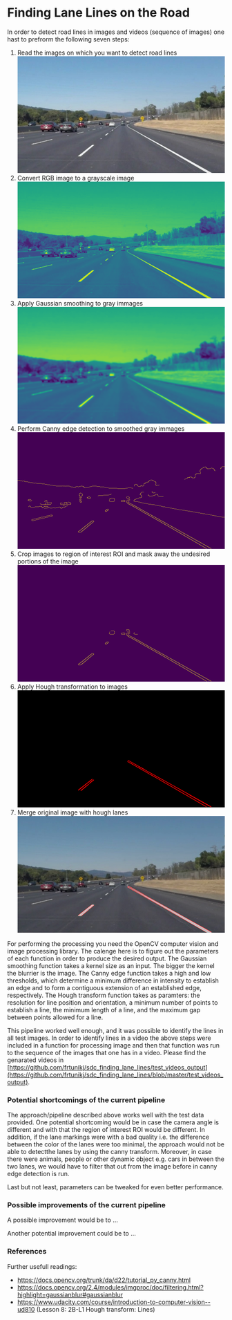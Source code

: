 # **Finding Lane Lines on the Road** 
[//]: # (Image References)

[image0]: ./test_images/solidWhiteCurve.jpg
[image1]: ./test_images_gray/solidWhiteCurve.jpg
[image2]: ./test_images_blur/solidWhiteCurve.jpg
[image3]: ./test_images_canny/solidWhiteCurve.jpg
[image4]: ./test_images_region/solidWhiteCurve.jpg
[image5]: ./test_images_hough/solidWhiteCurve.jpg
[image6]: ./test_images_merged/solidWhiteCurve.jpg


In order to detect road lines in images and videos (sequence of images) one hast to prefrorm the following seven steps:

1. Read the images on which you want to detect road lines
![alt text][image0]
2. Convert RGB image to a grayscale image
![alt text][image1] 
3. Apply Gaussian smoothing to gray immages
![alt text][image2] 
4. Perform Canny edge detection to smoothed gray immages
![alt text][image3] 
5. Crop images to region of interest ROI and mask away the undesired portions of the image
![alt text][image4] 
6. Apply Hough transformation to images
![alt text][image5] 
7. Merge original image with hough lanes
![alt text][image6] 

For performing the processing you need the OpenCV computer vision and image processing library. The calenge here is to figure out the parameters of each function in order to produce the desired output. The Gaussian smoothing function takes a kernel size as an input. The bigger the kernel the blurrier is the image. The Canny edge function takes a high and low thresholds, which determine a minimum difference in intensity to establish an edge and to form a contiguous extension of an established edge, respectively. The Hough transform function takes as paramters: the resolution for line position and orientation, a minimum number of points to establish a line, the minimum length of a line, and the maximum gap between points allowed for a line. 

This pipeline worked well enough, and it was possible to identify the lines in all test images. In order to identify lines in a video the above steps were included in a function for processing image and then that function was run to the sequence of the images that one has in a video. Please find the genarated videos in [https://github.com/frtunikj/sdc_finding_lane_lines/test_videos_output](https://github.com/frtunikj/sdc_finding_lane_lines/blob/master/test_videos_output). 

### Potential shortcomings of the current pipeline

The approach/pipeline described above works well with the test data provided. One potential shortcoming would be in case the camera angle is different and with that the region of interest ROI would be different. In addition, if the lane markings were with a bad quality i.e. the difference between the color of the lanes were too minimal, the approach would not be able to detectthe lanes by using the canny transform. Moreover, in case there were animals, people or other dynamic object e.g. cars in between the two lanes, we would have to filter that out from the image before in canny edge detection is run.

Last but not least, parameters can be tweaked for even better performance. 

### Possible improvements of the current pipeline

A possible improvement would be to ...

Another potential improvement could be to ...

### References

Further usefull readings:

* https://docs.opencv.org/trunk/da/d22/tutorial_py_canny.html 
* https://docs.opencv.org/2.4/modules/imgproc/doc/filtering.html?highlight=gaussianblur#gaussianblur 
* https://www.udacity.com/course/introduction-to-computer-vision--ud810 (Lesson 8: 2B-L1 Hough transform: Lines) 
